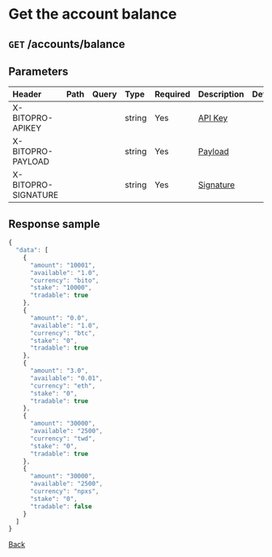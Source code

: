 # Get the account balance

## `GET` /accounts/balance

## Parameters

| Header | Path | Query | Type | Required | Description | Default | Range | Example |
| :--- | :--- | :--- | :--- | :--- | :--- | :--- | :--- | :--- |
| X-BITOPRO-APIKEY |  |  | string | Yes | [API Key](../../../v2-1/rest/authentication.md#api-key) |  |  |  |
| X-BITOPRO-PAYLOAD |  |  | string | Yes | [Payload](../../../v2-1/rest/authentication.md#payload) |  |  |  |
| X-BITOPRO-SIGNATURE |  |  | string | Yes | [Signature](../../../v2-1/rest/authentication.md#signature) |  |  |  |

## Response sample

```javascript
{
  "data": [
    {
      "amount": "10001",
      "available": "1.0",
      "currency": "bito",
      "stake": "10000",
      "tradable": true
    },
    {
      "amount": "0.0",
      "available": "1.0",
      "currency": "btc",
      "stake": "0",
      "tradable": true
    },
    {
      "amount": "3.0",
      "available": "0.01",
      "currency": "eth",
      "stake": "0",
      "tradable": true
    },
    {
      "amount": "30000",
      "available": "2500",
      "currency": "twd",
      "stake": "0",
      "tradable": true
    },
    {
      "amount": "30000",
      "available": "2500",
      "currency": "npxs",
      "stake": "0",
      "tradable": false
    }
  ]
}
```

[Back](../rest.md)

